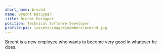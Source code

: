 ```yaml
---
short_name: brechd
name: Brecht Decuyper
title: Brecht Decuyper
position: Technical Software Developer
profile-pic: \assets\images\members\brechd.jpg
---
```

Brecht is a new employee who wants to become very good in whatever he does.